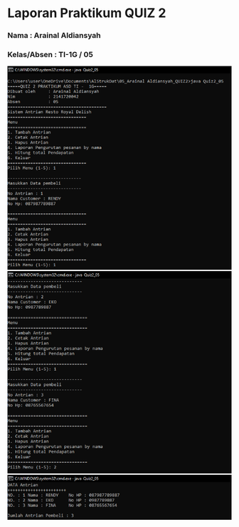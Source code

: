 # Laporan Praktikum QUIZ 2
### Nama        : Arainal Aldiansyah
### Kelas/Absen : TI-1G / 05
<img src ="1.png">
<img src ="2.png">
<img src ="3.png">